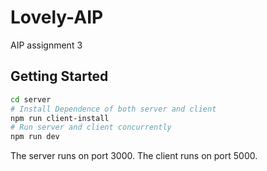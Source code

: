 # Lovely-AIP
AIP assignment 3

## Getting Started
```bash
cd server
# Install Dependence of both server and client
npm run client-install
# Run server and client concurrently
npm run dev
```
The server runs on port 3000.
The client runs on port 5000.